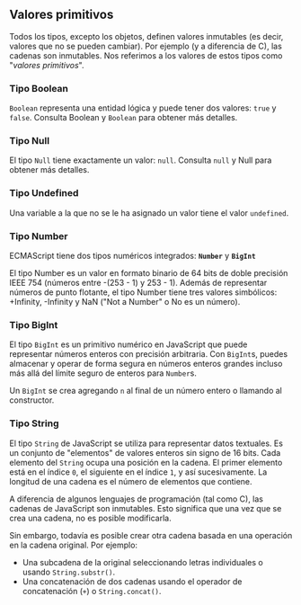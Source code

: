 ## Valores primitivos

Todos los tipos, excepto los objetos, definen valores inmutables (es decir,  valores que no se pueden cambiar). Por ejemplo (y a diferencia de C),  las cadenas son inmutables. Nos referimos a los valores de estos tipos como "*valores primitivos*".

### Tipo Boolean

`Boolean` representa una entidad lógica y puede tener dos valores: `true` y `false`. Consulta Boolean y `Boolean` para obtener más detalles.

### Tipo Null

El tipo `Null` tiene exactamente un valor: `null`. Consulta `null` y Null para obtener más detalles.

### Tipo Undefined

Una variable a la que no se le ha asignado un valor tiene el valor `undefined`. 

### Tipo Number

ECMAScript tiene dos tipos numéricos integrados: **`Number`** y **`BigInt`**

El tipo Number es un valor en formato binario de 64 bits de doble precisión IEEE 754 (números entre -(253 - 1) y 253 - 1). Además de representar números de punto flotante, el tipo Number tiene tres valores simbólicos: +Infinity, -Infinity y NaN ("Not a Number" o No es un número).

### Tipo BigInt

El tipo `BigInt` es un primitivo numérico en JavaScript que puede representar números enteros con precisión arbitraria. Con `BigInt`s, puedes almacenar y operar de forma segura en números enteros grandes incluso más allá del límite seguro de enteros para `Number`s.

Un `BigInt` se crea agregando `n` al final de un número entero o llamando al constructor.

### Tipo String



El tipo `String` de JavaScript se utiliza para representar datos textuales. Es un 
conjunto de "elementos" de valores enteros sin signo de 16 bits. Cada 
elemento del `String` ocupa una posición en la cadena. El primer elemento está en el índice `0`, el siguiente en el índice `1`, y así sucesivamente. La longitud de una cadena es el número de elementos que contiene.

A diferencia de algunos lenguajes de programación (tal como C), las 
cadenas de JavaScript son inmutables. Esto significa que una vez que se 
crea una cadena, no es posible modificarla.

Sin embargo, todavía es posible crear otra cadena basada en una operación en la cadena original. Por ejemplo:

- Una subcadena de la original seleccionando letras individuales o usando `String.substr()`.
- Una concatenación de dos cadenas usando el operador de concatenación (`+`) o `String.concat()`.
